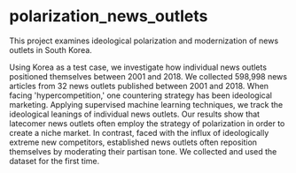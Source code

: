 # polarization_news_outlets
This project examines ideological polarization and modernization of news outlets in South Korea.

Using Korea as a test case, we investigate how individual news outlets positioned themselves between 2001 and 2018. We collected 598,998 news articles from 32 news outlets published between 2001 and 2018. When facing 'hypercompetition,' one countering strategy has been ideological marketing. Applying supervised machine learning techniques, we track the ideological leanings of individual news outlets. Our results show that latecomer news outlets often employ the strategy of polarization in order to create a niche market. In contrast, faced with the influx of ideologically extreme new competitors, established news outlets often reposition themselves by moderating their partisan tone. We collected and used the dataset for the first time.
